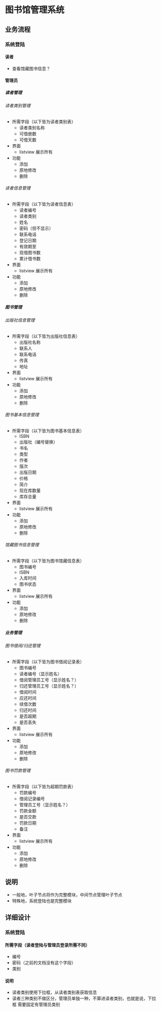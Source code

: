 # 图书馆管理系统

## 业务流程

### 系统登陆

#### 读者

- 查看馆藏图书信息？

#### 管理员

##### 读者管理

###### 读者类别管理

- 所需字段（以下皆为读者类别表）
  - 读者类别名称
  - 可借册数
  - 可借天数
- 界面
  - listview 展示所有
- 功能
  - 添加
  - 原地修改
  - 删除

###### 读者信息管理

- 所需字段（以下皆为读者信息表）
  - 读者编号
  - 读者类别
  - 姓名
  - 密码（但不显示）
  - 联系电话
  - 登记日期
  - 有效期至
  - 现借图书数
  - 累计借书数
- 界面
  - listview 展示所有
- 功能
  - 添加
  - 原地修改
  - 删除

##### 图书管理

###### 出版社信息管理

- 所需字段（以下皆为出版社信息表）
  - 出版社名称
  - 联系人
  - 联系电话
  - 传真
  - 地址
- 界面
  - listview 展示所有
- 功能
  - 添加
  - 原地修改
  - 删除

###### 图书基本信息管理

- 所需字段（以下皆为图书基本信息表）
  - ISBN
  - 出版社（编号替换）
  - 书名
  - 类型
  - 作者
  - 版次
  - 出版日期
  - 价格
  - 简介
  - 现在库数量
  - 库存总量
- 界面
  - listview 展示所有
- 功能
  - 添加
  - 原地修改
  - 删除

###### 馆藏图书信息管理

- 所需字段（以下皆为图书馆藏信息表）
  - 图书编号
  - ISBN
  - 入库时间
  - 图书状态
- 界面
  - listview 展示所有
- 功能
  - 添加
  - 原地修改
  - 删除

##### 业务管理

###### 图书借阅/归还管理

- 所需字段（以下皆为图书借阅记录表）
  - 图书编号
  - 读者编号（显示姓名）
  - 借阅管理员工号（显示姓名？）
  - 归还管理员工号（显示姓名？）
  - 借阅时间
  - 应还时间
  - 续借次数
  - 归还时间
  - 是否超期
  - 是否丢失
- 界面
  - listview 展示所有
- 功能
  - 添加
  - 原地修改
  - 删除

###### 图书罚款管理

- 所需字段（以下皆为超期罚款表）
  - 罚款编号
  - 借阅记录编号
  - 管理员工号（显示姓名？）
  - 罚款金额
  - 是否交款
  - 罚款日期
  - 备注
- 界面
  - listview 展示所有
- 功能
  - 添加
  - 原地修改
  - 删除

## 说明

- 一般地，叶子节点将作为完整模块，中间节点管理叶子节点
- 特殊地，系统登陆也是完整模块

## 详细设计

### 系统登陆

#### 所需字段（读者登陆与管理员登录所需不同）

- 编号
- 密码（之前的文档没有这个字段）
- 类别

#### 说明

- 读者类别使用下拉框，从读者类别表获取信息
- 读者三种类别不做区分，管理员单独一种，不算进读者类别，也就是说，下拉框 需要固定有管理员类别
